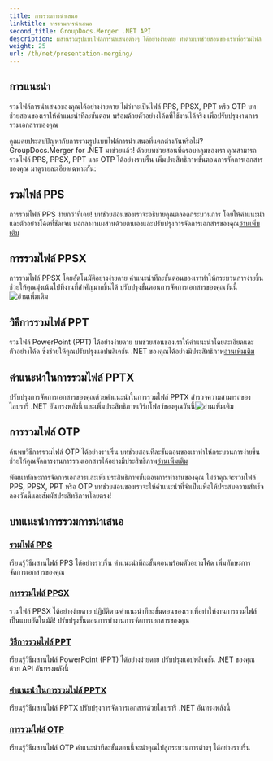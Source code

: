 ```yaml
---
title: การรวมการนำเสนอ
linktitle: การรวมการนำเสนอ
second_title: GroupDocs.Merger .NET API
description: ผสานรวมรูปแบบไฟล์การนำเสนอต่างๆ ได้อย่างง่ายดาย ทำตามบทช่วยสอนของเราเพื่อรวมไฟล์ PPS, PPSX, PPT และ OTP ได้อย่างมีประสิทธิภาพ #GroupDocsการควบรวมกิจการ
weight: 25
url: /th/net/presentation-merging/
---
```

## การแนะนำ

รวมไฟล์การนำเสนอของคุณได้อย่างง่ายดาย ไม่ว่าจะเป็นไฟล์ PPS, PPSX, PPT หรือ OTP บทช่วยสอนของเราให้คำแนะนำทีละขั้นตอน พร้อมด้วยตัวอย่างโค้ดที่ใช้งานได้จริง เพื่อปรับปรุงงานการรวมเอกสารของคุณ

คุณเคยประสบปัญหากับการรวมรูปแบบไฟล์การนำเสนอที่แตกต่างกันหรือไม่? GroupDocs.Merger for .NET มาช่วยแล้ว! ด้วยบทช่วยสอนที่ครอบคลุมของเรา คุณสามารถรวมไฟล์ PPS, PPSX, PPT และ OTP ได้อย่างราบรื่น เพิ่มประสิทธิภาพขั้นตอนการจัดการเอกสารของคุณ มาดูรายละเอียดเฉพาะกัน:

##  รวมไฟล์ PPS

 การรวมไฟล์ PPS ง่ายกว่าที่เคย! บทช่วยสอนของเราจะอธิบายคุณตลอดกระบวนการ โดยให้คำแนะนำและตัวอย่างโค้ดที่ชัดเจน บอกลางานผสานด้วยตนเองและปรับปรุงการจัดการเอกสารของคุณ[อ่านเพิ่มเติม](./merge-pps-files/)

##  การรวมไฟล์ PPSX

 การรวมไฟล์ PPSX โดยอัตโนมัติอย่างง่ายดาย คำแนะนำทีละขั้นตอนของเราทำให้กระบวนการง่ายขึ้น ช่วยให้คุณมุ่งเน้นไปที่งานที่สำคัญมากขึ้นได้ ปรับปรุงขั้นตอนการจัดการเอกสารของคุณวันนี้![อ่านเพิ่มเติม](./merging-ppsx-files/)

##  วิธีการรวมไฟล์ PPT

 รวมไฟล์ PowerPoint (PPT) ได้อย่างง่ายดาย บทช่วยสอนของเราให้คำแนะนำโดยละเอียดและตัวอย่างโค้ด ซึ่งช่วยให้คุณปรับปรุงแอปพลิเคชัน .NET ของคุณได้อย่างมีประสิทธิภาพ[อ่านเพิ่มเติม](./how-to-merge-ppt-files/)

##  คำแนะนำในการรวมไฟล์ PPTX

 ปรับปรุงการจัดการเอกสารของคุณด้วยคำแนะนำในการรวมไฟล์ PPTX สำรวจความสามารถของไลบรารี .NET อันทรงพลังนี้ และเพิ่มประสิทธิภาพเวิร์กโฟลว์ของคุณวันนี้![อ่านเพิ่มเติม](./guide-merging-pptx-files/)

##  การรวมไฟล์ OTP

ค้นพบวิธีการรวมไฟล์ OTP ได้อย่างราบรื่น บทช่วยสอนทีละขั้นตอนของเราทำให้กระบวนการง่ายขึ้น ช่วยให้คุณจัดการงานการรวมเอกสารได้อย่างมีประสิทธิภาพ[อ่านเพิ่มเติม](./merging-otp-files/)

พัฒนาทักษะการจัดการเอกสารและเพิ่มประสิทธิภาพขั้นตอนการทำงานของคุณ ไม่ว่าคุณจะรวมไฟล์ PPS, PPSX, PPT หรือ OTP บทช่วยสอนของเราจะให้คำแนะนำที่จำเป็นเพื่อให้ประสบความสำเร็จ ลองวันนี้และสัมผัสประสิทธิภาพโดยตรง!
## บทแนะนำการรวมการนำเสนอ
### [รวมไฟล์ PPS](./merge-pps-files/)
เรียนรู้วิธีผสานไฟล์ PPS ได้อย่างราบรื่น คำแนะนำทีละขั้นตอนพร้อมตัวอย่างโค้ด เพิ่มทักษะการจัดการเอกสารของคุณ
### [การรวมไฟล์ PPSX](./merging-ppsx-files/)
รวมไฟล์ PPSX ได้อย่างง่ายดาย ปฏิบัติตามคำแนะนำทีละขั้นตอนของเราเพื่อทำให้งานการรวมไฟล์เป็นแบบอัตโนมัติ! ปรับปรุงขั้นตอนการทำงานการจัดการเอกสารของคุณ
### [วิธีการรวมไฟล์ PPT](./how-to-merge-ppt-files/)
เรียนรู้วิธีผสานไฟล์ PowerPoint (PPT) ได้อย่างง่ายดาย ปรับปรุงแอปพลิเคชัน .NET ของคุณด้วย API อันทรงพลังนี้
### [คำแนะนำในการรวมไฟล์ PPTX](./guide-merging-pptx-files/)
เรียนรู้วิธีผสานไฟล์ PPTX ปรับปรุงการจัดการเอกสารด้วยไลบรารี .NET อันทรงพลังนี้
### [การรวมไฟล์ OTP](./merging-otp-files/)
เรียนรู้วิธีผสานไฟล์ OTP คำแนะนำทีละขั้นตอนนี้จะนำคุณไปสู่กระบวนการต่างๆ ได้อย่างราบรื่น
